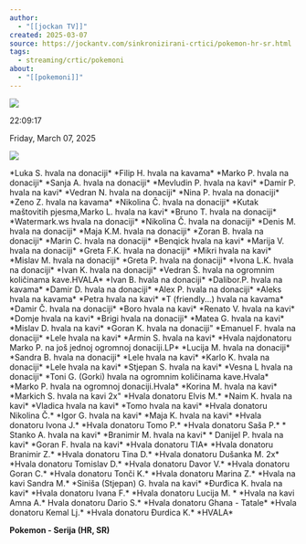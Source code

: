 ```yaml
---
author:
  - "[[jockan TV]]"
created: 2025-03-07
source: https://jockantv.com/sinkronizirani-crtici/pokemon-hr-sr.html
tags:
  - streaming/crtic/pokemoni
about:
  - "[[pokemoni]]"
---
```

![](https://jockantv.com/sinkronizirani-crtici/images/screen-tv.png)

22:09:17

Friday, March 07, 2025

[![](https://jockantv.com/sinkronizirani-crtici/images/logo_veliki.png)](http://jockantv.com/)

\*Luka S. hvala na donaciji\* \*Filip H. hvala na kavama\* \*Marko P. hvala na donaciji\* \*Sanja A. hvala na donaciji\* \*Mevludin P. hvala na kavi\* \*Damir P. hvala na kavi\* \*Vedran N. hvala na donaciji\* \*Nina P. hvala na donaciji\* \*Zeno Z. hvala na kavama\* \*Nikolina Č. hvala na donaciji\* \*Kutak maštovitih pjesma,Marko L. hvala na kavi\* \*Bruno T. hvala na donaciji\* \*Watermark.ws hvala na donaciji\* \*Nikolina Č. hvala na donaciji\* \*Denis M. hvala na donaciji\* \*Maja K.M. hvala na donaciji\* \*Zoran B. hvala na donaciji\* \*Marin C. hvala na donaciji\* \*Benqick hvala na kavi\* \*Marija V. hvala na donaciji\* \*Greta F.K. hvala na donaciji\* \*Mikri hvala na kavi\* \*Mislav M. hvala na donaciji\* \*Greta P. hvala na donaciji\* \*Ivona L.K. hvala na donaciji\* \*Ivan K. hvala na donaciji\* \*Vedran Š. hvala na ogromnim količinama kave.HVALA\* \*Ivan B. hvala na donaciji\* \*Dalibor.P. hvala na kavama\* \*Damir D. hvala na donaciji\* \*Alex P. hvala na donaciji\* \*Aleks hvala na kavama\* \*Petra hvala na kavi\* \*T (friendly...) hvala na kavama\* \*Damir Č. hvala na donaciji\* \*Boro hvala na kavi\* \*Renato V. hvala na kavi\* \*Domje hvala na kavi\* \*Brigi hvala na donaciji\* \*Matea G. hvala na kavi\* \*Mislav D. hvala na kavi\* \*Goran K. hvala na donaciji" \*Emanuel F. hvala na donaciji\* \*Lele hvala na kavi\* \*Armin S. hvala na kavi\* \*Hvala najdonatoru Marko P. na još jednoj ogromnoj donaciji.LP\* \*Lucija M. hvala na donaciji\* \*Sandra B. hvala na donaciji\* \*Lele hvala na kavi\* \*Karlo K. hvala na donaciji\* \*Lele hvala na kavi\* \*Stjepan S. hvala na kavi\* \*Vesna L hvala na donaciji\* \*Toni G. (Gorki) hvala na ogromnim količinama kave.Hvala\* \*Marko P. hvala na ogromnoj donaciji.Hvala\* \*Korina M. hvala na kavi\* \*Markich S. hvala na kavi 2x" \*Hvala donatoru Elvis M.\* \*Naim K. hvala na kavi\* \*Vladica hvala na kavi\* \*Tomo hvala na kavi\* \*Hvala donatoru Nikolina Č.\* \*Igor G. hvala na kavi\* \*Maja K. hvala na kavi\* \*Hvala donatoru Ivona J.\* \*Hvala donatoru Tomo P.\* \*Hvala donatoru Saša P.\* \* Stanko A. hvala na kavi\* \*Branimir M. hvala na kavi\* \* Danijel P. hvala na kavi\* \*Goran F. hvala na kavi\* \*Hvala donatoru TIA\* \*Hvala donatoru Branimir Z.\* \*Hvala donatoru Tina D.\* \*Hvala donatoru Dušanka M. 2x\* \*Hvala donatoru Tomislav D.\* \*Hvala donatoru Davor V.\* \*Hvala donatoru Goran C.\* \*Hvala donatoru Tonči K.\* \*Hvala donatoru Marina Z.\* \*Hvala na kavi Sandra M.\* \*Siniša (Stjepan) G. hvala na kavi\* \*Đurđica K. hvala na kavi\* \*Hvala donatoru Ivana F.\* \*Hvala donatoru Lucija M. \* \*Hvala na kavi Amna A.\* Hvala donatoru Dario S.\* \*Hvala donatoru Ghana - Tatale\* \*Hvala donatoru Kemal Lj.\* \*Hvala donatoru Đurdica K.\* \*HVALA\*

**Pokemon - Serija (HR, SR)**